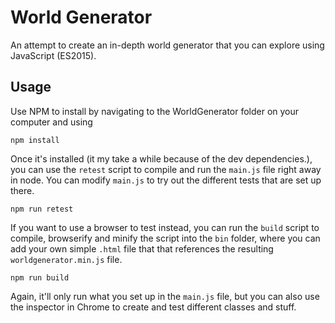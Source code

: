 # World Generator

An attempt to create an in-depth world generator that you can explore using JavaScript (ES2015).

## Usage

Use NPM to install by navigating to the WorldGenerator folder on your computer and using

```
npm install
```

Once it's installed (it my take a while because of the dev dependencies.), you can use the `retest`
script to compile and run the `main.js` file right away in node. You can modify `main.js` to try
out the different tests that are set up there.

```
npm run retest
```

If you want to use a browser to test instead, you can run the `build` script to compile, browserify
and minify the script into the `bin` folder, where you can add your own simple `.html` file that
that references the resulting `worldgenerator.min.js` file.

```
npm run build
```

Again, it'll only run what you set up in the `main.js` file, but you can also use the inspector in
Chrome to create and test different classes and stuff.
